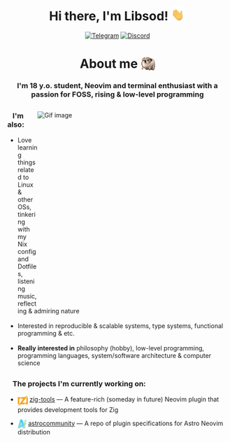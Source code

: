 <div align="center">
  <h1>
    Hi there, I'm Libsod! 
    <img height="33px" width=33px" alt="Hand gif" src="assets/icons/HelloHand.gif"/>
  </h1>
  <div>
    <a href="https://t.me/keemdaq" target="_blank">
      <img src="https://img.shields.io/badge/Telegram-2CA5E0?style=for-the-badge&logo=telegram&logoColor=white" alt="Telegram"/></a>
    <a href="https://discord.com/users/991234934113046548" target="_blank">
      <img src="https://img.shields.io/badge/Discord-7289DA?style=for-the-badge&logo=discord&logoColor=white" alt="Discord"/></a>
  </div>
</div>

<div align="center">
  <h1>
    About me 
    <img height="33px" width="33px" align="top" alt="Spinning dog" src="assets/icons/Dog.gif" />
  </h1>
  <h3>I'm 18 y.o. student, Neovim and terminal enthusiast with a passion for FOSS, rising & low-level programming</h3>
</div>

<h2></h2>

<div>
  <img align="right" width="435px" height="435px" alt="Gif image" src="assets/gif/Vagabond.gif"/>
  <img align="right" width="0px" height="470px" alt="Transparent padding image" src="assets/gif/Padding.svg"/>
</div>

 <h3>&ensp; I'm also:</h3>
 <div align="left">
   <ul>
     <li>Love learning things related to Linux & other OSs, tinkering with my Nix config and Dotfiles, listening music, reflecting & admiring nature</li>
     <br/>
     <li>Interested in reproducible & scalable systems, type systems, functional programming & etc.</li>
     <br/>
     <li><b>Really interested in</b> philosophy (hobby), low-level programming, programming languages, system/software architecture & computer science</li>
   </ul>
 </div>

<h2></h2>

<h3>&ensp; The projects I'm currently working on:</h3>
<div align="left">
  <ul>
    <li>
      <p>
        <img height="24px" width="23px" align="top" alt="Zig logo" src="assets/icons/ZigLogo.svg"/>
        <a href="https://github.com/Libsod/zig-tools.nvim">zig-tools</a> — A feature-rich (someday in future) Neovim plugin that provides development tools for Zig
      </p>
    </li>
    <li>
      <p>
        <img height="20px" width="20px" align="top" alt="Astro logo" src="assets/icons/AstroLogo.svg"/>
        <a href="https://github.com/AstroNvim/astrocommunity">astrocommunity</a> — A repo of plugin specifications for Astro Neovim distribution 
      </p>
    </li>
  </ul>
</div>
